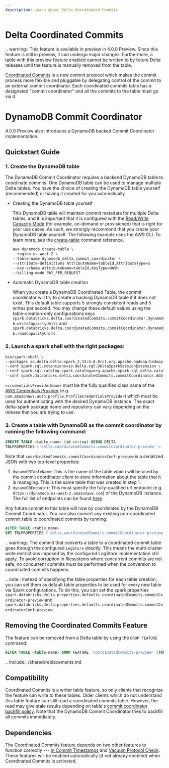 ```yaml
---
description: Learn about Delta Coordinated Commits.
---
```


# Delta Coordinated Commits

.. warning:: This feature is available in preview in <Delta> 4.0.0 Preview. Since this feature is still in preview, it can undergo major changes. Furthermore, a table with this preview feature enabled cannot be written to by future Delta releases until the feature is manually removed from the table.

[Coordinated Commits](https://github.com/delta-io/delta/issues/2598) is a new commit protocol which makes the commit process more flexible and pluggable by delegating control of the commit to an external commit coordinator. Each coordinated commits table has a designated "commit coordinator" and all the commits to the table must go via it.


# DynamoDB Commit Coordinator

<Delta> 4.0.0 Preview also introduces a DynamoDB backed Commit Coordinator implementation.

## Quickstart Guide

### 1. Create the DynamoDB table
The DynamoDB Commit Coordinator requires a backend DynamoDB table to coordinate commits. One DynamoDB table can be used to manage multiple Delta tables. You have the choice of creating the DynamoDB table yourself (recommended) or having it created for you automatically.

- Creating the DynamoDB table yourself

    This DynamoDB table will maintain commit metadata for multiple Delta tables, and it is important that it is configured with the [Read/Write Capacity Mode](https://docs.aws.amazon.com/amazondynamodb/latest/developerguide/HowItWorks.ReadWriteCapacityMode.html) (for example, on-demand or provisioned) that is right for your use cases. As such, we strongly recommend that you create your DynamoDB table yourself. The following example uses the AWS CLI. To learn more, see the [create-table](https://docs.aws.amazon.com/cli/latest/reference/dynamodb/create-table.html) command reference.

    ```bash
    aws dynamodb create-table \
    --region us-west-2 \
    --table-name dynamodb_delta_commit_coordinator \
    --attribute-definitions AttributeName=tableId,AttributeType=S
    --key-schema AttributeName=tableId,KeyType=HASH
    --billing-mode PAY_PER_REQUEST
    ```

- Automatic DynamoDB table creation

    When you create a DynamoDB Coordinated Table, the commit coordinator will try to create a backing DynamoDB table if it does not exist. This default table supports 5 strongly consistent reads and 5 writes per second. You may change these default values using the table-creation-only configurations keys `spark.databricks.delta.coordinatedCommits.commitCoordinator.dynamodb.writeCapacityUnits` and `spark.databricks.delta.coordinatedCommits.commitCoordinator.dynamodb.readCapacityUnits`.

### 2. Launch a spark shell with the right packages:

```bash
bin/spark-shell \
--packages io.delta:delta-spark_2.13:4.0.0rc1,org.apache.hadoop:hadoop-aws:3.4.0,com.amazonaws:aws-java-sdk-bundle:1.12.262 \
--conf spark.sql.extensions=io.delta.sql.DeltaSparkSessionExtension \
--conf spark.sql.catalog.spark_catalog=org.apache.spark.sql.delta.catalog.DeltaCatalog \
--conf spark.databricks.delta.coordinatedCommits.commitCoordinator.ddb.awsCredentialsProviderName=<credentialsProviderName>
```

`<credentialsProviderName>` must be the fully qualified class name of the [AWS Credentials Provider](https://docs.aws.amazon.com/AWSJavaSDK/latest/javadoc/com/amazonaws/auth/AWSCredentialsProvider.html) (e.g. `com.amazonaws.auth.profile.ProfileCredentialsProvider`) which must be used for authenticating with the desired DynamoDB instance. The exact delta-spark package name and repository can vary depending on the release that you are trying to use.

### 3. Create a table with DynamoDB as the commit coordinator by running the following command:

```sql
CREATE TABLE <table_name> (id string) USING DELTA
TBLPROPERTIES ('delta.coordinatedCommits.commitCoordinator-preview' = 'dynamodb', 'delta.coordinatedCommits.commitCoordinatorConf-preview' = '{\"dynamoDBTableName\": \"<dynamodb_table_name>\",\"dynamoDBEndpoint\": \"<dynamodb_region_endpoint>\"}');
```

Note that `coordinatedCommits.commitCoordinatorConf-preview` is a serialized JSON with two top-level properties:
1. `dynamoDBTableName`: This is the name of the table which will be used by the commit coordinator client to store information about the table that it is managing. This is the same table that was created in step 1.
2. `dynamoDBEndpoint`: This must specify the fully-qualified url endpoint (e.g. `https://dynamodb.us-west-2.amazonaws.com`) of the DynamoDB instance. The full list of endpoints can be found [here](https://docs.aws.amazon.com/general/latest/gr/ddb.html).

Any future commit to this table will now by coordinated by the DynamoDB Commit Coordinator. You can also convert any existing non-coordinated commit table to coordinated commits by running:

```sql
ALTER TABLE <table_name>
SET TBLPROPERTIES ('delta.coordinatedCommits.commitCoordinator-preview' = 'dynamodb', 'delta.coordinatedCommits.commitCoordinatorConf-preview' = '{\"dynamoDBTableName\": \"<dynamodb_table_name>\",\"dynamoDBEndpoint\": \"<dynamodb_region_endpoint>\"}');
```

.. warning:: The commit that converts a table to a coordinated commit table goes through the configured `LogStore` directly. This means the multi-cluster write restrictions imposed by the configured LogStore implementation still apply. To avoid corruption in filesystems where concurrent commits are not safe, no concurrent commits must be performed when the conversion to coordinated commits happens.

.. note:: Instead of specifying the table properties for each table creation, you can set them as default table properties to be used for every new table via Spark configurations. To do this, you can set the spark properties `spark.databricks.delta.properties.defaults.coordinatedCommits.commitCoordinator-preview` and `spark.databricks.delta.properties.defaults.coordinatedCommits.commitCoordinatorConf-preview`.


## Removing the Coordinated Commits Feature

The feature can be removed from a Delta table by using the `DROP FEATURE` command:

```sql
ALTER TABLE <table-name> DROP FEATURE 'coordinatedCommits-preview' [TRUNCATE HISTORY]
```

.. include:: /shared/replacements.md

## Compatibility

Coordinated Commits is a writer table feature, so only clients that recognize the feature can write to these tables.
Older clients which do not understand this table feature can still read a coordinated commits table. However, the read may give stale results depending on table's [commit coordinator backfill policy](https://github.com/delta-io/delta/blob/branch-4.0-preview1/protocol_rfcs/coordinated-commits.md#commit-backfills). Note that the DynamoDB Commit Coordinator tries to backfill all commits immediately.


## Dependencies

The Coordinated Commits feature depends on two other features to function correctly --- [In Commit Timestamps](https://github.com/delta-io/delta/issues/2532) and [Vacuum Protocol Check](https://github.com/delta-io/delta/blob/master/PROTOCOL.md#vacuum-protocol-check). These features will be enabled automatically (if not already enabled) when Coordinated Commits is activated.
